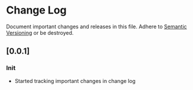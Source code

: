 # Change Log

Document important changes and releases in this file. Adhere to
[Semantic Versioning](http://semver.org/) or be destroyed.

## [0.0.1]
### Init
- Started tracking important changes in change log
